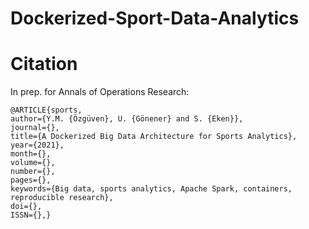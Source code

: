 # Dockerized-Sport-Data-Analytics

# Citation

In prep. for Annals of Operations Research:

    @ARTICLE{sports,
    author={Y.M. {Özgüven}, U. {Gönener} and S. {Eken}},
    journal={},
    title={A Dockerized Big Data Architecture for Sports Analytics},
    year={2021},
    month={},
    volume={},
    number={},
    pages={},
    keywords={Big data, sports analytics, Apache Spark, containers, reproducible research},
    doi={},
    ISSN={},}
